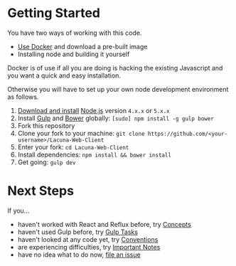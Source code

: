# Getting Started

You have two ways of working with this code.
- [Use Docker](using-docker.md) and download a pre-built image
- Installing node and building it yourself

Docker is of use if all you are doing is hacking the existing Javascript and you want a quick
and easy installation.

Otherwise you will have to set up your own node development environment as follows.

1. [Download and install](https://nodejs.org/en/download/) [Node.js](https://nodejs.org) version `4.x.x` or `5.x.x`
2. Install [Gulp](http://gulpjs.com/) and [Bower](http://bower.io) globally: `[sudo] npm install -g gulp bower`
3. Fork this repository
4. Clone your fork to your machine: `git clone https://github.com/<your-username>/Lacuna-Web-Client`
5. Enter your fork: `cd Lacuna-Web-Client`
6. Install dependencies: `npm install && bower install`
7. Get going: `gulp dev`

# Next Steps

If you...

- haven't worked with React and Reflux before, try [Concepts](concepts.md)
- haven't used Gulp before, try [Gulp Tasks](gulp-tasks.md)
- haven't looked at any code yet, try [Conventions](conventions.md)
- are experiencing difficulties, try [Important Notes](important-notes.md)
- have no idea what to do now, [file an issue](https://github.com/plainblack/Lacuna-Web-Client/issues)
